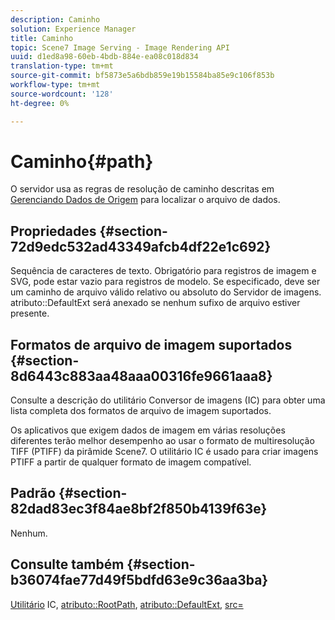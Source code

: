 ```yaml
---
description: Caminho
solution: Experience Manager
title: Caminho
topic: Scene7 Image Serving - Image Rendering API
uuid: d1ed8a98-60eb-4bdb-884e-ea08c018d834
translation-type: tm+mt
source-git-commit: bf5873e5a6bdb859e19b15584ba85e9c106f853b
workflow-type: tm+mt
source-wordcount: '128'
ht-degree: 0%

---
```



# Caminho{#path}

O servidor usa as regras de resolução de caminho descritas em [Gerenciando Dados de Origem](../../../../../../is-api/image-serving-api-ref/c-configuration-and-administration/c-configuration-and-administration.md#concept-1ec4d9f0e58a430cae045761f1ff9173) para localizar o arquivo de dados.

## Propriedades {#section-72d9edc532ad43349afcb4df22e1c692}

Sequência de caracteres de texto. Obrigatório para registros de imagem e SVG, pode estar vazio para registros de modelo. Se especificado, deve ser um caminho de arquivo válido relativo ou absoluto do Servidor de imagens. atributo::DefaultExt será anexado se nenhum sufixo de arquivo estiver presente.

## Formatos de arquivo de imagem suportados {#section-8d6443c883aa48aaa00316fe9661aaa8}

Consulte a descrição do utilitário Conversor de imagens (IC) para obter uma lista completa dos formatos de arquivo de imagem suportados.

Os aplicativos que exigem dados de imagem em várias resoluções diferentes terão melhor desempenho ao usar o formato de multiresolução TIFF (PTIFF) da pirâmide Scene7. O utilitário IC é usado para criar imagens PTIFF a partir de qualquer formato de imagem compatível.

## Padrão {#section-82dad83ec3f84ae8bf2f850b4139f63e}

Nenhum.

## Consulte também {#section-b36074fae77d49f5bdfd63e9c36aa3ba}

[Utilitário](../../../../../../is-api/is-utils/utilities/r-ic.md#reference-de9f43c63a8f48f1a755ff1760af8b7b) IC,  [atributo::RootPath](../../../../../../is-api/image-catalog/image-serving-api-ref/c-image-catalog-reference/c-attributes-reference/r-rootpath.md#reference-17d57e5967be403b8408fa7214017494),  [atributo::DefaultExt](../../../../../../is-api/image-catalog/image-serving-api-ref/c-image-catalog-reference/c-attributes-reference/r-defaultext.md#reference-1b96c71a253049ddaeae09892d3484a0),  [src=](../../../../../../is-api/http-ref/image-serving-api-ref/c-http-protocol-reference/c-command-reference/r-src.md#reference-f6506637778c4c69bf106a7924a91ab1)
